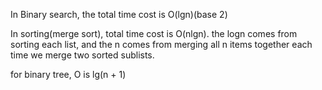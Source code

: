 In Binary search, the total time cost is O(lgn)(base 2)

In sorting(merge sort), total time cost is O(nlgn). the logn comes from sorting each list, and the n comes from merging all n items together each time we merge two sorted sublists.

for binary tree, O is lg(n + 1)
